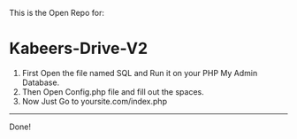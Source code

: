 This is the Open Repo for: 
# Kabeers-Drive-V2

1) First Open the file named SQL and Run it on your PHP My Admin Database.
2) Then Open Config.php file and fill out the spaces.
3) Now Just Go to yoursite.com/index.php
------------------------------------------
Done!